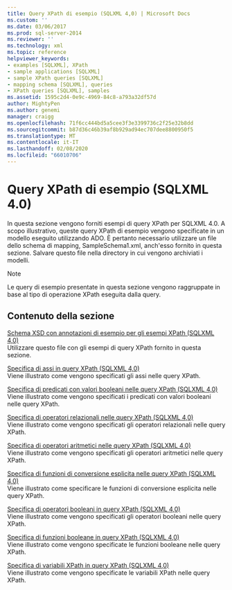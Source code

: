 ```yaml
---
title: Query XPath di esempio (SQLXML 4,0) | Microsoft Docs
ms.custom: ''
ms.date: 03/06/2017
ms.prod: sql-server-2014
ms.reviewer: ''
ms.technology: xml
ms.topic: reference
helpviewer_keywords:
- examples [SQLXML], XPath
- sample applications [SQLXML]
- sample XPath queries [SQLXML]
- mapping schema [SQLXML], queries
- XPath queries [SQLXML], samples
ms.assetid: 1595c2d4-0e9c-4969-84c8-a793a32df57d
author: MightyPen
ms.author: genemi
manager: craigg
ms.openlocfilehash: 71f6cc444bd5a5cee3f3e3399736c2f25e32b8dd
ms.sourcegitcommit: b87d36c46b39af8b929ad94ec707dee8800950f5
ms.translationtype: MT
ms.contentlocale: it-IT
ms.lasthandoff: 02/08/2020
ms.locfileid: "66010706"
---
```

# <a name="sample-xpath-queries-sqlxml-40"></a>Query XPath di esempio (SQLXML 4.0)
  In questa sezione vengono forniti esempi di query XPath per SQLXML 4.0. A scopo illustrativo, queste query XPath di esempio vengono specificate in un modello eseguito utilizzando ADO. È pertanto necessario utilizzare un file dello schema di mapping, SampleSchema1.xml, anch'esso fornito in questa sezione. Salvare questo file nella directory in cui vengono archiviati i modelli.  
  
> [!NOTE]  
>  Le query di esempio presentate in questa sezione vengono raggruppate in base al tipo di operazione XPath eseguita dalla query.  
  
## <a name="in-this-section"></a>Contenuto della sezione  
 [Schema XSD con annotazioni di esempio per gli esempi XPath &#40;SQLXML 4,0&#41;](sample-annotated-xsd-schema-for-xpath-examples-sqlxml-4-0.md)  
 Utilizzare questo file con gli esempi di query XPath fornito in questa sezione.  
  
 [Specifica di assi in query XPath &#40;SQLXML 4,0&#41;](specifying-axes-in-xpath-queries-sqlxml-4-0.md)  
 Viene illustrato come vengono specificati gli assi nelle query XPath.  
  
 [Specifica di predicati con valori booleani nelle query XPath &#40;SQLXML 4,0&#41;](specifying-boolean-valued-predicates-in-xpath-queries-sqlxml-4-0.md)  
 Viene illustrato come vengono specificati i predicati con valori booleani nelle query XPath.  
  
 [Specifica di operatori relazionali nelle query XPath &#40;SQLXML 4,0&#41;](specifying-relational-operators-in-xpath-queries-sqlxml-4-0.md)  
 Viene illustrato come vengono specificati gli operatori relazionali nelle query XPath.  
  
 [Specifica di operatori aritmetici nelle query XPath &#40;SQLXML 4,0&#41;](specifying-arithmetic-operators-in-xpath-queries-sqlxml-4-0.md)  
 Viene illustrato come vengono specificati gli operatori aritmetici nelle query XPath.  
  
 [Specifica di funzioni di conversione esplicita nelle query XPath &#40;SQLXML 4,0&#41;](specifying-explicit-conversion-functions-in-xpath-queries-sqlxml-4-0.md)  
 Viene illustrato come specificare le funzioni di conversione esplicita nelle query XPath.  
  
 [Specifica di operatori booleani in query XPath &#40;SQLXML 4,0&#41;](specifying-boolean-operators-in-xpath-queries-sqlxml-4-0.md)  
 Viene illustrato come vengono specificati gli operatori booleani nelle query XPath.  
  
 [Specifica di funzioni booleane in query XPath &#40;SQLXML 4,0&#41;](specifying-boolean-functions-in-xpath-queries-sqlxml-4-0.md)  
 Viene illustrato come vengono specificate le funzioni booleane nelle query XPath.  
  
 [Specifica di variabili XPath in query XPath &#40;SQLXML 4,0&#41;](specifying-xpath-variables-in-xpath-queries-sqlxml-4-0.md)  
 Viene illustrato come vengono specificate le variabili XPath nelle query XPath.  
  
  
